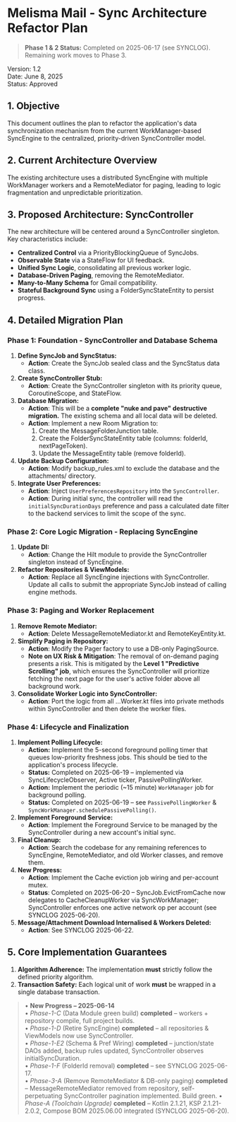 # **Melisma Mail - Sync Architecture Refactor Plan**

> **Phase 1 & 2 Status:** Completed on 2025-06-17 (see SYNCLOG). Remaining work moves to Phase 3.

Version: 1.2  
Date: June 8, 2025  
Status: Approved

## **1\. Objective**

This document outlines the plan to refactor the application's data synchronization mechanism from the current WorkManager-based SyncEngine to the centralized, priority-driven SyncController model.

## **2\. Current Architecture Overview**

The existing architecture uses a distributed SyncEngine with multiple WorkManager workers and a RemoteMediator for paging, leading to logic fragmentation and unpredictable prioritization.

## **3\. Proposed Architecture: SyncController**

The new architecture will be centered around a SyncController singleton. Key characteristics include:

* **Centralized Control** via a PriorityBlockingQueue of SyncJobs.  
* **Observable State** via a StateFlow for UI feedback.  
* **Unified Sync Logic**, consolidating all previous worker logic.  
* **Database-Driven Paging**, removing the RemoteMediator.  
* **Many-to-Many Schema** for Gmail compatibility.  
* **Stateful Background Sync** using a FolderSyncStateEntity to persist progress.

## **4\. Detailed Migration Plan**

### **Phase 1: Foundation \- SyncController and Database Schema**

1. **Define SyncJob and SyncStatus:**  
   * **Action**: Create the SyncJob sealed class and the SyncStatus data class.  
2. **Create SyncController Stub:**  
   * **Action**: Create the SyncController singleton with its priority queue, CoroutineScope, and StateFlow.  
3. **Database Migration:**  
   * **Action**: This will be a **complete "nuke and pave" destructive migration.** The existing schema and all local data will be deleted.  
   * **Action**: Implement a new Room Migration to:  
     1. Create the MessageFolderJunction table.  
     2. Create the FolderSyncStateEntity table (columns: folderId, nextPageToken).  
     3. Update the MessageEntity table (remove folderId).  
4. **Update Backup Configuration:**  
   * **Action**: Modify backup\_rules.xml to exclude the database and the attachments/ directory.
5. **Integrate User Preferences:**
   * **Action**: Inject `UserPreferencesRepository` into the `SyncController`.
   * **Action**: During initial sync, the controller will read the `initialSyncDurationDays` preference and pass a calculated date filter to the backend services to limit the scope of the sync.

### **Phase 2: Core Logic Migration \- Replacing SyncEngine**

1. **Update DI:**  
   * **Action**: Change the Hilt module to provide the SyncController singleton instead of SyncEngine.  
2. **Refactor Repositories & ViewModels:**  
   * **Action**: Replace all SyncEngine injections with SyncController. Update all calls to submit the appropriate SyncJob instead of calling engine methods.

### **Phase 3: Paging and Worker Replacement**

1. **Remove Remote Mediator:**  
   * **Action**: Delete MessageRemoteMediator.kt and RemoteKeyEntity.kt.  
2. **Simplify Paging in Repository:**  
   * **Action**: Modify the Pager factory to use a DB-only PagingSource.  
   * **Note on UX Risk & Mitigation**: The removal of on-demand paging presents a risk. This is mitigated by the **Level 1 "Predictive Scrolling" job**, which ensures the SyncController will prioritize fetching the next page for the user's active folder above all background work.  
3. **Consolidate Worker Logic into SyncController:**
   * **Action**: Port the logic from all ...Worker.kt files into private methods within SyncController and then delete the worker files.

### **Phase 4: Lifecycle and Finalization**

1. **Implement Polling Lifecycle:**  
   * **Action:** Implement the 5-second foreground polling timer that queues low-priority freshness jobs. This should be tied to the application's process lifecycle.  
   * **Status:** Completed on 2025-06-19 – implemented via SyncLifecycleObserver, Active ticker, PassivePollingWorker.  
   * **Action:** Implement the periodic (~15 minute) `WorkManager` job for background polling.  
   * **Status:** Completed on 2025-06-19 – see `PassivePollingWorker` & `SyncWorkManager.schedulePassivePolling()`.
2. **Implement Foreground Service:**  
   * **Action**: Implement the Foreground Service to be managed by the SyncController during a new account's initial sync.
3. **Final Cleanup:**  
   * **Action**: Search the codebase for any remaining references to SyncEngine, RemoteMediator, and old Worker classes, and remove them.
4. **New Progress:**
   * **Action**: Implement the Cache eviction job wiring and per-account mutex.
   * **Status**: Completed on 2025-06-20 – SyncJob.EvictFromCache now delegates to CacheCleanupWorker via SyncWorkManager; SyncController enforces one active network op per account (see SYNCLOG 2025-06-20).
5. **Message/Attachment Download Internalised & Workers Deleted:**
   * **Action**: See SYNCLOG 2025-06-22.

## **5\. Core Implementation Guarantees**

1. **Algorithm Adherence:** The implementation **must** strictly follow the defined priority algorithm.  
2. **Transaction Safety:** Each logical unit of work **must** be wrapped in a single database transaction.

> • **New Progress – 2025-06-14**  
>   • *Phase-1-C* (Data Module green build) **completed** – workers + repository compile, full project builds.  
>   • *Phase-1-D* (Retire SyncEngine) **completed** – all repositories & ViewModels now use SyncController.  
>   • *Phase-1-E2* (Schema & Pref Wiring) **completed** – junction/state DAOs added, backup rules updated, SyncController observes initialSyncDuration.  
>   • *Phase-1-F* (FolderId removal) **completed** – see SYNCLOG 2025-06-17.  
>   • *Phase-3-A* (Remove RemoteMediator & DB-only paging) **completed** – MessageRemoteMediator removed from repository, self-perpetuating SyncController pagination implemented. Build green.
>   • *Phase-A (Toolchain Upgrade)* **completed** – Kotlin 2.1.21, KSP 2.1.21-2.0.2, Compose BOM 2025.06.00 integrated (SYNCLOG 2025-06-20).